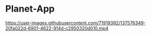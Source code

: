 # Planet-App


https://user-images.githubusercontent.com/71919392/137576349-20fa022d-6901-4622-914d-c2950320d010.mp4

